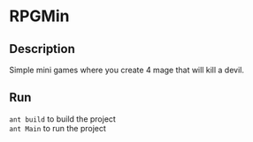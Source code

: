 # RPGMin

## Description
Simple mini games where you create 4 mage that will kill a devil.

## Run
```ant build``` to build the project  
```ant Main``` to run the project
